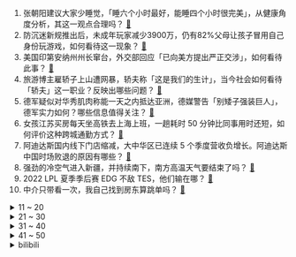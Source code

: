 1. 张朝阳建议大家少睡觉，「睡六个小时最好，能睡四个小时很完美」，从健康角度分析，其这一观点合理吗？ [:link:](https://www.zhihu.com/question/549507149)
2. 防沉迷新规推出后，未成年玩家减少3900万，仍有82%父母让孩子冒用自己身份玩游戏，如何看待这一现象？ [:link:](https://www.zhihu.com/question/549383661)
3. 美国印第安纳州州长窜台，外交部回应「已向美方提出严正交涉」，如何看待此事？ [:link:](https://www.zhihu.com/question/549538657)
4. 旅游博主雇轿子上山遭网暴，轿夫称「这是我们的生计」，当今社会如何看待「轿夫」这一职业？反映出哪些问题？ [:link:](https://www.zhihu.com/question/549461481)
5. 德军疑似对华秀肌肉称能一天之内抵达亚洲，德媒警告「别矮子强装巨人」，德军实力如何？哪些信息值得关注？ [:link:](https://www.zhihu.com/question/549350081)
6. 女孩江苏买房每天坐高铁去上海上班，一趟耗时 50 分钟比同事用时还短，如何评价这种跨城通勤方式？ [:link:](https://www.zhihu.com/question/549573750)
7. 阿迪达斯国内线下门店缩减，大中华区已连续 5 个季度营收负增长。阿迪达斯中国时场败退的原因有哪些？ [:link:](https://www.zhihu.com/question/549480626)
8. 强劲的冷空气进入新疆，并持续南下，南方高温天气要结束了吗？ [:link:](https://www.zhihu.com/question/549498406)
9. 2022 LPL 夏季季后赛 EDG 不敌 TES，他们输在哪？ [:link:](https://www.zhihu.com/question/549544676)
10. 中介只带看一次，我自己找到房东算跳单吗？ [:link:](https://www.zhihu.com/question/518333233)
<details>
<summary>11 ~ 20</summary>

11. 特朗普起诉美国司法部，要求在任命监管机构之前不得审查在海湖庄园扣押的材料，事件接下来可能会如何发展？ [:link:](https://www.zhihu.com/question/549573417)
12. 瞎子阿炳为什么那么有名？ [:link:](https://www.zhihu.com/question/21386075)
13. 台军大幅缺员 2.5 万人以上，除极胖外一般的胖子都要去当兵，如何评价台湾兵役制度？这释放了哪些信息？ [:link:](https://www.zhihu.com/question/549488678)
14. 俄方称杜金娜被害案已侦破，罪行由乌克兰特勤部门实施，有哪些信息值得关注？ [:link:](https://www.zhihu.com/question/549527116)
15. 湘雅二院医生刷屏「自证清白」，刘翔峰事件会带崩整个「湘雅系」吗？ [:link:](https://www.zhihu.com/question/549434690)
16. 机械硬盘越混越惨了，三大巨头品牌出货量雪上加霜，主要受哪些因素影响？ [:link:](https://www.zhihu.com/question/548755788)
17. 如何看待《苍兰诀》成为爱奇艺站内第四部热度值破 10000 的剧集、跻身爱奇艺最热剧集 TOP 3？ [:link:](https://www.zhihu.com/question/549428688)
18. 为什么《火影忍者》中叛忍还要戴着原国家的忍者护额【有一道划痕的护额】? [:link:](https://www.zhihu.com/question/41738105)
19. 网友发文称「其从戚薇直播间所买面膜为假货」，戚薇工作室回应「已报警」，如何看待此事？ [:link:](https://www.zhihu.com/question/549500680)
20. 8 月 23 日是「处暑」节气，是不是意味着已经「出暑」了？你那里还热吗？ [:link:](https://www.zhihu.com/question/549540842)
</details>
<details>
<summary>21 ~ 30</summary>

21. 北京天堂超市酒吧执照被吊销，这起到了哪些警示作用？ [:link:](https://www.zhihu.com/question/549459095)
22. 5  年期 LPR 年内三度下调，对楼市来说意味着什么？ [:link:](https://www.zhihu.com/question/549464042)
23. 韩国为何不顾民众反对举行韩美联合军演？有哪些信息可以关注？ [:link:](https://www.zhihu.com/question/549423971)
24. 瑞幸咖啡为何越喝越贵？ [:link:](https://www.zhihu.com/question/522602517)
25. 《新神榜：杨戬》里，放出玄鸟的目的是什么？ [:link:](https://www.zhihu.com/question/549083528)
26. 想要培养一个终身的体育爱好，从国内的社交属性讲，羽毛球和乒乓球更加推荐哪个？ [:link:](https://www.zhihu.com/question/478391503)
27. LPR 非对称下调，房贷最低利率重回 10 年前，一年可省 7476 元，你会因此考虑买房吗？ [:link:](https://www.zhihu.com/question/549574753)
28. 电视剧《苍兰诀》第 29-30 集拍得怎么样？哪些剧情点值得关注？ [:link:](https://www.zhihu.com/question/549519628)
29. 怎么提高你的气场？ [:link:](https://www.zhihu.com/question/529304562)
30. 刚刚毕业目前租房想换电脑，换台式机还是继续用笔记本？ [:link:](https://www.zhihu.com/question/545252890)
</details>
<details>
<summary>31 ~ 40</summary>

31. 如何评价沈阳市众多高校在辽宁本土无疫情的情形下宣布延迟开学？ [:link:](https://www.zhihu.com/question/548515693)
32. 我们身边会不会存在外星人? [:link:](https://www.zhihu.com/question/527888129)
33. 《百年孤独》被评为20世纪最伟大的一本书，它与中国的《红楼梦》相比谁的文学性更高？ [:link:](https://www.zhihu.com/question/512807291)
34. 老师们怎样看待很文静不惹事但学习差的同学？ [:link:](https://www.zhihu.com/question/356760534)
35. 职场上哪类人一定要远离? [:link:](https://www.zhihu.com/question/545413667)
36. 中科院院士称人工智能正处在算法不可控的危险状态，如何看待这一说法？哪些危险值得警惕？ [:link:](https://www.zhihu.com/question/549377791)
37. 为什么电磁灶在中国火不起来？ [:link:](https://www.zhihu.com/question/540667123)
38. 为什么现代战斗机都造那么贵而放弃了二战时的飞机海？ [:link:](https://www.zhihu.com/question/549440459)
39. 开保时捷的人有多有钱？ [:link:](https://www.zhihu.com/question/549234032)
40. 雅万高铁首批发运列车装船出海，系我国首次出口国外高铁列车，这具有怎样的意义？ [:link:](https://www.zhihu.com/question/549376452)
</details>
<details>
<summary>41 ~ 50</summary>

41. 云南人吃菌子会有多疯狂？ [:link:](https://www.zhihu.com/question/347172987)
42. 斗破苍穹结局是萧炎和林修崖他们喝酒，是不是败笔，他们根本谈不上什么交情啊？ [:link:](https://www.zhihu.com/question/307275984)
43. 大一建议买电脑吗？ [:link:](https://www.zhihu.com/question/548818043)
44. 我国正在论证载人登月方案，还将建造国际月球科研站，有哪些信息值得关注？ [:link:](https://www.zhihu.com/question/549314592)
45. 媒体评「上海中考数学题泄露」，称「中考题目如此轻易泄露，哪来什么公平可言」，该事件有哪些细节需要关注？ [:link:](https://www.zhihu.com/question/549496585)
46. 如何看待「我在宁波想念你」「我在南宁很想你」等一系列网红路牌被相关部门督促拆除？ [:link:](https://www.zhihu.com/question/549443892)
47. 外交部和中国驻乌克兰大使馆提醒中国公民「近期暂勿前往乌克兰」，透露了哪些信息？目前当地局势如何？ [:link:](https://www.zhihu.com/question/549482598)
48. 中央气象台已连续发布 30 天高温预警，持续高温将如何影响经济？哪些行业欢喜哪些愁？ [:link:](https://www.zhihu.com/question/549460993)
49. 如何评价《披荆斩棘的哥哥》第二季？ [:link:](https://www.zhihu.com/question/492828465)
50. 一而再再而三的原谅，值得吗？ [:link:](https://www.zhihu.com/question/545600335)
</details><details>
<summary>bilibili</summary>

1. 《黑神话：悟空》6分钟实机剧情片段 [:link:](//www.bilibili.com/video/BV1tN4y1F79k)
2. 《黑神话：悟空》全球独家 8分钟实机试玩 | 4K RTX ON [:link:](//www.bilibili.com/video/BV1t14y1t7rz)
3. 久等了！尽我所能把醒狮酥呈现给大家，我们中国也有属于自己的面点艺术品。 [:link:](//www.bilibili.com/video/BV13V4y1x7Qv)
4. 【医学博士】熬夜到几点会猝死？I 请为自己看完这个视频 [:link:](//www.bilibili.com/video/BV1bS4y1W7A5)
5. 我玩MC人玩麻了…… [:link:](//www.bilibili.com/video/BV1Za4y1f7HD)
6. 它没钱没票房，却吊打今年暑期档！ [:link:](//www.bilibili.com/video/BV1J14y1t7wW)
7. 搭！ [:link:](//www.bilibili.com/video/BV1Re4y1f7N8)
8. 《不看可惜》的50万粉福利 [:link:](//www.bilibili.com/video/BV19T411c7pf)
9. 瞬间不想结婚了 [:link:](//www.bilibili.com/video/BV1Kd4y1N7jM)
10. 《原神》角色演示-「柯莱：林薮新芽」 [:link:](//www.bilibili.com/video/BV1iG4y1a7X4)
<details>
<summary>11 ~ 20</summary>

11. 这还能是.....植物大战僵尸【2】！？戴夫的老年生活！ [:link:](//www.bilibili.com/video/BV1Fd4y1N79Y)
12. 宝们，我回来了！8月25日上午10点，中华小子高清重制即将重磅回归 [:link:](//www.bilibili.com/video/BV16P411j7ZA)
13. 从18楼摔到负一楼的手机长什么样子？还有修复的可能吗？ [:link:](//www.bilibili.com/video/BV1WT411c7si)
14. 把3个emoji放在一起就能变身美少女！？ [:link:](//www.bilibili.com/video/BV1WP411j7oH)
15. 我们飞了1500公里，就为了来看这家店的老板娘【还愿挑战ep13-治愈研究所】 [:link:](//www.bilibili.com/video/BV1Sd4y1R76E)
16. 新番时光机！十年前的观众都在看什么神片？「2012年7月篇」 [:link:](//www.bilibili.com/video/BV1gB4y1V7sz)
17. 《锡纸牛肉》据说跟夏天很配噢！喜欢和不喜欢吃辣的朋友们都看过来！ [:link:](//www.bilibili.com/video/BV1Ce4y1f7Ct)
18. 【原神】不来听听云先生的新曲吗？ [:link:](//www.bilibili.com/video/BV1yU4y1r7UK)
19. 惊喜～是通过了漫长的准备、等待和时机。 [:link:](//www.bilibili.com/video/BV1KV4y1x7PD)
20. 我在MC里发现了巨人！！【暮色森林#完结】 [:link:](//www.bilibili.com/video/BV1Zd4y1o7Z4)
</details>
<details>
<summary>21 ~ 30</summary>

21. 我本来就是普通人，别对我期望太高。 [:link:](//www.bilibili.com/video/BV1XG4y1a7oT)
22. 课 堂 请 勿 对 对 子【中国近代史】！！！ [:link:](//www.bilibili.com/video/BV1iB4y1V7X8)
23. 被泼红油漆、作品差评，“语文女神”冰心到底怎么了？ [:link:](//www.bilibili.com/video/BV1aS4y1W7qV)
24. 猫德学院已经不堪重负，关于被遗弃猫咪的声明 [:link:](//www.bilibili.com/video/BV1hN4y1F7U7)
25. 崩坏3「纯真梦歌」线上音乐会预告动画 [:link:](//www.bilibili.com/video/BV1yt4y1J7sK)
26. 0.12像素的小白点，承载全人类的未来 [:link:](//www.bilibili.com/video/BV11U4y1r7UM)
27. 《以退为进，已守为攻，妙哉》夏季锦标赛第十三场，现在开始！ [:link:](//www.bilibili.com/video/BV1Ca4y1f7TY)
28. 总有坏人想看我笑话，不会让你们得逞，有爱我的人堡护我。 [:link:](//www.bilibili.com/video/BV1aN4y1F7vT)
29. 霸权横飞！文艺复兴！2022十月新番扫雷推荐 [:link:](//www.bilibili.com/video/BV1pg411r7dA)
30. 我为什么花了2000元买了这些冰淇淋？ [:link:](//www.bilibili.com/video/BV14B4y1z7rr)
</details>
<details>
<summary>31 ~ 40</summary>

31. 【诱拐小流浪计划】流浪、碰瓷、奶音、话痨、听话、要素过多！！vol.003 [:link:](//www.bilibili.com/video/BV1DS4y1p7FL)
32. 这种东西为什么还有人在卖，还有人在买？ [:link:](//www.bilibili.com/video/BV1tG411b7Sr)
33. 总算来了！108好汉齐！梁山大聚义！《水浒传》P35 [:link:](//www.bilibili.com/video/BV1uG4y1Y7B2)
34. 三个字总结现在的国产剧 [:link:](//www.bilibili.com/video/BV1XW4y1b7gZ)
35. 我养了一朵云 [:link:](//www.bilibili.com/video/BV13U4y1k7Vx)
36. 要脸，别赞 [:link:](//www.bilibili.com/video/BV1MS4y1W7vq)
37. 传统手工蓑衣 [:link:](//www.bilibili.com/video/BV1CU4y1r7fr)
38. 【MCx原神】你这原神太假了，你再说?!《年度巨制！方块上的提瓦特》(二) 四国旅途篇 [:link:](//www.bilibili.com/video/BV1Ba411d7My)
39. 这个游戏出现在21世纪还是有点早了 [:link:](//www.bilibili.com/video/BV1ca41157kX)
40. 蜘蛛精是嫦娥？曲中藏真相！黑神话剧情解析：踏破银河无觅，寻遍宫阙不见！看似离谱，实则合理 [:link:](//www.bilibili.com/video/BV1jg411r7AD)
</details>
<details>
<summary>41 ~ 50</summary>

41. 谢谢B站，我成功了！！！ [:link:](//www.bilibili.com/video/BV19V4y1s7AF)
42. 官有多大，酒有多低 [:link:](//www.bilibili.com/video/BV1dB4y1B7sU)
43. 《明日方舟》危机合约新赛季「尘环行动」宣传PV [:link:](//www.bilibili.com/video/BV14G411b7VF)
44. 大大怪带着小小怪来B站啦，童年DNA又双叒叕动啦！【高全胜&严彦子】 [:link:](//www.bilibili.com/video/BV1de4y1f7Tt)
45. 小本生意 诚信为本 [:link:](//www.bilibili.com/video/BV1RG411x7fp)
46. 清道夫晒干以后，真的可以复活吗？ [:link:](//www.bilibili.com/video/BV1zU4y1r7iF)
47. 有一个女孩心甘情愿为你苦等2年，还有什么比这种爱情更动人 [:link:](//www.bilibili.com/video/BV1Ka4115751)
48. 不如意事常八九 可与人言无二三 [:link:](//www.bilibili.com/video/BV1mt4y1J7Eb)
49. 这个玩具也太丝滑了，但是暗藏玄鸡🐓！ [:link:](//www.bilibili.com/video/BV1Vd4y1Z7nz)
50. 【时代少年团】时代少年团的拍摄日常 [:link:](//www.bilibili.com/video/BV1xg411r7V6)
</details>
<details>
<summary>51 ~ 60</summary>

51. 【中气爱】今年为什么热成这样？2022超强高温的底层逻辑 [:link:](//www.bilibili.com/video/BV16a4y1f7Pj)
52. “笑死，还以为他们退圈了…原来不是老头帅了，是帅哥老了！！” [:link:](//www.bilibili.com/video/BV19t4y1J7Bt)
53. ⚡必须点击，不得不玩⚡ [:link:](//www.bilibili.com/video/BV1Ue4y1f7zZ)
54. 这个思维，会断送你的大学四年 [:link:](//www.bilibili.com/video/BV1TV4y1x7YV)
55. 耗时两年半! 的个人练习僵尸! [:link:](//www.bilibili.com/video/BV14e4y1f7PU)
56. 全员内鬼？斗龙战士十二星龙篇！到底讲了什么？ [:link:](//www.bilibili.com/video/BV1J14y1t7TE)
57. 宵 宫 姐 姐 才 不 摇！【嫌弃】 [:link:](//www.bilibili.com/video/BV1Tg411r7gb)
58. 父母的爱，改变重病孩子的一生！52万中国观众，打出8.6高分！ [:link:](//www.bilibili.com/video/BV1uU4y1k75K)
59. 有一件令人气愤的事…… [:link:](//www.bilibili.com/video/BV1Xa411V7Wr)
60. 救。我在演唱会上被十二个次人围观跳舞+被崔胜澈送了帽子+被徐明浩拍了直拍+被权顺荣认证是真老虎。【SEVENTEEN】 [:link:](//www.bilibili.com/video/BV1dB4y1B7uQ)
</details>
<details>
<summary>61 ~ 70</summary>

61. 100元在美国超市能买什么？盒饭一斤80元，你受得了吗？ [:link:](//www.bilibili.com/video/BV1Nd4y1N7K6)
62. 当你的舍友打王者打到崩溃，而大家都在哈哈哈时… [:link:](//www.bilibili.com/video/BV1S14y147zi)
63. 借 位 比 心【伍六七篇】 [:link:](//www.bilibili.com/video/BV1ZW4y1h7zF)
64. 帅小伙被迫跪着给欣小萌做海鲜大餐，沐上居然来炫身材 [:link:](//www.bilibili.com/video/BV1aB4y1V7Ui)
65. 终于还是下手了！复刻了30年前一款糕点！！ [:link:](//www.bilibili.com/video/BV1zd4y1w7Tf)
66. 揭秘大阪天国地狱扭蛋机骗局！花了20W全是垃圾？？ [:link:](//www.bilibili.com/video/BV1Eg411r7e3)
67. 【4K】历时六年，我在游戏中实现了云计算 [:link:](//www.bilibili.com/video/BV16G411t729)
68. 看来我们的商业生涯是到此为止了！ [:link:](//www.bilibili.com/video/BV1414y1t7kD)
69. “此视频献给所有原神女玩家。” [:link:](//www.bilibili.com/video/BV1QB4y1B7PR)
70. 印度夜市吃棉花糖 [:link:](//www.bilibili.com/video/BV1xB4y1z7cR)
</details>
<details>
<summary>71 ~ 80</summary>

71. 来自台湾省的凉圆，你们吃过吗？ [:link:](//www.bilibili.com/video/BV1pG411b7Js)
72. 小卖部再也赚不到我的钱了！ [:link:](//www.bilibili.com/video/BV1St4y1J7cd)
73. 【4k】我，即是军团！ [:link:](//www.bilibili.com/video/BV13d4y1N737)
74. 唢呐不想再平平无奇了 Normal no more [:link:](//www.bilibili.com/video/BV1ia4y1f7nW)
75. 【low君】《苍兰诀》：本座不甘心！但本座确实被拿捏了！ [:link:](//www.bilibili.com/video/BV1ia411d7dg)
76. “他们只是演了一场戏 忘不了的是我们”｜芝月仙剑仿妆系列 [:link:](//www.bilibili.com/video/BV1ee4y1f7aT)
77. 求助人：被困数日，也不敢投喂，生怕它掉下去，它虽然肚子饿，但动也不敢动 [:link:](//www.bilibili.com/video/BV1fG411x7VP)
78. 原神：80原石+20万摩拉，3.0须弥教令院举荐信获取攻略 [:link:](//www.bilibili.com/video/BV15a411574R)
79. 《暑假大摆特摆》 [:link:](//www.bilibili.com/video/BV1Dd4y1P7wm)
80. 恭喜，她终于被拉下神坛 [:link:](//www.bilibili.com/video/BV1wG4y1Y7v5)
</details>
<details>
<summary>81 ~ 90</summary>

81. 载钢材回国遇疯狗浪，大风浪航行大厨提议吃火锅，海员生活记录。 [:link:](//www.bilibili.com/video/BV1Kd4y1P7F9)
82. 全球排名第一的蛋挞！一年卖700万个！到底有多好吃？ [:link:](//www.bilibili.com/video/BV1pG411b7Mn)
83. 当你每天都能丢出一个随机品质的空岛？是传说还是普通全看脸！ 我的世界 [:link:](//www.bilibili.com/video/BV1zV4y1p7sA)
84. 当素颜黄黑皮尝试性感辣妹风...... [:link:](//www.bilibili.com/video/BV1Jg411r7X8)
85. 【STN快报第6.5季03】曙光的猩猩能出抱枕，上海的猩猩能出么？ [:link:](//www.bilibili.com/video/BV1qd4y1R7mr)
86. 针对性训练 [:link:](//www.bilibili.com/video/BV1Lg411r72o)
87. MC史上最咸鱼的模组？万物都能制作苹果！每种苹果都有特殊功能！我的世界Minecraft [:link:](//www.bilibili.com/video/BV1xT411c7Q7)
88. 别瞎找了！10w+姐妹争着找的口红！看这篇就够了 [:link:](//www.bilibili.com/video/BV1aN4y1V72V)
89. 这绝对是猪肉最鲜的吃法，没有之一，大理的生皮具体是怎么做的呢？ [:link:](//www.bilibili.com/video/BV1ja411d72o)
90. 战力天花板 [:link:](//www.bilibili.com/video/BV1Ca4y1f7mD)
</details>
<details>
<summary>91 ~ 100</summary>

91. 【阿斗】季均9.5！斩获47个艾美奖火爆全球，美剧史诗巨作《权力的游戏》第1期 [:link:](//www.bilibili.com/video/BV1rW4y1b7EM)
92. 我没配音《黑神话：悟空》，别私信我再问了，谢谢！ [:link:](//www.bilibili.com/video/BV1uG41147go)
93. 我妹的办法，确实是最好的办法 [:link:](//www.bilibili.com/video/BV15B4y1V7yv)
94. 在德国上班真的干半年休半年？现身说法，算一下我自己的工作强度 [:link:](//www.bilibili.com/video/BV1rd4y1w7Zb)
95. 猫猫:怎么倒霉的事都落在我身上啊！！！ [:link:](//www.bilibili.com/video/BV1QG411x7r7)
96. 小提琴大佬装作萌新上台表演... [:link:](//www.bilibili.com/video/BV1ca41157gJ)
97. 《 奇 怪 的 小 沙 雕 增 加 了 》 [:link:](//www.bilibili.com/video/BV1vT411c7Pv)
98. 法国在耶路撒冷为啥有块地？【小约翰】 [:link:](//www.bilibili.com/video/BV11t4y1J7wU)
99. 华 农 行 为 [:link:](//www.bilibili.com/video/BV1De4y1f7cQ)
100. 《都是当年妈妈玩剩下的》 [:link:](//www.bilibili.com/video/BV1RB4y1B71E)
</details></details>